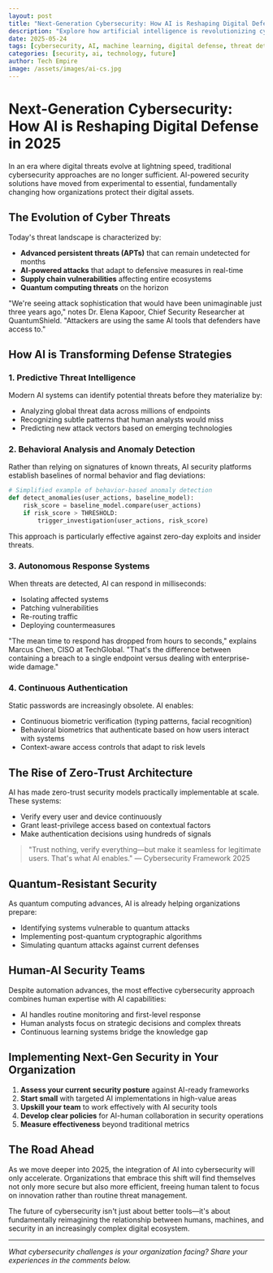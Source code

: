 ```yaml
---
layout: post
title: "Next-Generation Cybersecurity: How AI is Reshaping Digital Defense in 2025"
description: "Explore how artificial intelligence is revolutionizing cybersecurity strategies, from predictive threat detection to autonomous response systems."
date: 2025-05-24
tags: [cybersecurity, AI, machine learning, digital defense, threat detection, zero-trust, quantum security]
categories: [security, ai, technology, future]
author: Tech Empire
image: /assets/images/ai-cs.jpg
---
```


# Next-Generation Cybersecurity: How AI is Reshaping Digital Defense in 2025

In an era where digital threats evolve at lightning speed, traditional cybersecurity approaches are no longer sufficient. AI-powered security solutions have moved from experimental to essential, fundamentally changing how organizations protect their digital assets.

## The Evolution of Cyber Threats

Today's threat landscape is characterized by:

- **Advanced persistent threats (APTs)** that can remain undetected for months
- **AI-powered attacks** that adapt to defensive measures in real-time
- **Supply chain vulnerabilities** affecting entire ecosystems
- **Quantum computing threats** on the horizon

"We're seeing attack sophistication that would have been unimaginable just three years ago," notes Dr. Elena Kapoor, Chief Security Researcher at QuantumShield. "Attackers are using the same AI tools that defenders have access to."

## How AI is Transforming Defense Strategies

### 1. **Predictive Threat Intelligence**

Modern AI systems can identify potential threats before they materialize by:

- Analyzing global threat data across millions of endpoints
- Recognizing subtle patterns that human analysts would miss
- Predicting new attack vectors based on emerging technologies

### 2. **Behavioral Analysis and Anomaly Detection**

Rather than relying on signatures of known threats, AI security platforms establish baselines of normal behavior and flag deviations:

```python
# Simplified example of behavior-based anomaly detection
def detect_anomalies(user_actions, baseline_model):
    risk_score = baseline_model.compare(user_actions)
    if risk_score > THRESHOLD:
        trigger_investigation(user_actions, risk_score)
```

This approach is particularly effective against zero-day exploits and insider threats.

### 3. **Autonomous Response Systems**

When threats are detected, AI can respond in milliseconds:

- Isolating affected systems
- Patching vulnerabilities
- Re-routing traffic
- Deploying countermeasures

"The mean time to respond has dropped from hours to seconds," explains Marcus Chen, CISO at TechGlobal. "That's the difference between containing a breach to a single endpoint versus dealing with enterprise-wide damage."

### 4. **Continuous Authentication**

Static passwords are increasingly obsolete. AI enables:

- Continuous biometric verification (typing patterns, facial recognition)
- Behavioral biometrics that authenticate based on how users interact with systems
- Context-aware access controls that adapt to risk levels

## The Rise of Zero-Trust Architecture

AI has made zero-trust security models practically implementable at scale. These systems:

- Verify every user and device continuously
- Grant least-privilege access based on contextual factors
- Make authentication decisions using hundreds of signals

> "Trust nothing, verify everything—but make it seamless for legitimate users. That's what AI enables." — Cybersecurity Framework 2025

## Quantum-Resistant Security

As quantum computing advances, AI is already helping organizations prepare:

- Identifying systems vulnerable to quantum attacks
- Implementing post-quantum cryptographic algorithms
- Simulating quantum attacks against current defenses

## Human-AI Security Teams

Despite automation advances, the most effective cybersecurity approach combines human expertise with AI capabilities:

- AI handles routine monitoring and first-level response
- Human analysts focus on strategic decisions and complex threats
- Continuous learning systems bridge the knowledge gap

## Implementing Next-Gen Security in Your Organization

1. **Assess your current security posture** against AI-ready frameworks
2. **Start small** with targeted AI implementations in high-value areas
3. **Upskill your team** to work effectively with AI security tools
4. **Develop clear policies** for AI-human collaboration in security operations
5. **Measure effectiveness** beyond traditional metrics

## The Road Ahead

As we move deeper into 2025, the integration of AI into cybersecurity will only accelerate. Organizations that embrace this shift will find themselves not only more secure but also more efficient, freeing human talent to focus on innovation rather than routine threat management.

The future of cybersecurity isn't just about better tools—it's about fundamentally reimagining the relationship between humans, machines, and security in an increasingly complex digital ecosystem.

---

*What cybersecurity challenges is your organization facing? Share your experiences in the comments below.*